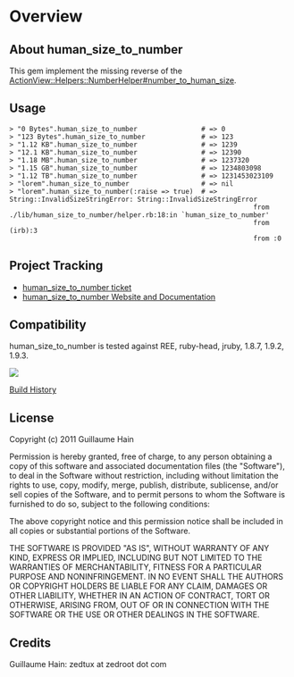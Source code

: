 Overview
========

About human\_size\_to\_number
-----------------------------

This gem implement the missing reverse of the [ActionView::Helpers::NumberHelper#number\_to\_human\_size](http://apidock.com/rails/ActionView/Helpers/NumberHelper/number_to_human_size).

Usage
-----

    > "0 Bytes".human_size_to_number                # => 0
    > "123 Bytes".human_size_to_number              # => 123
    > "1.12 KB".human_size_to_number                # => 1239
    > "12.1 KB".human_size_to_number                # => 12390
    > "1.18 MB".human_size_to_number                # => 1237320
    > "1.15 GB".human_size_to_number                # => 1234803098
    > "1.12 TB".human_size_to_number                # => 1231453023109
    > "lorem".human_size_to_number                  # => nil
    > "lorem".human_size_to_number(:raise => true)  # => String::InvalidSizeStringError: String::InvalidSizeStringError
                                                                 from ./lib/human_size_to_number/helper.rb:18:in `human_size_to_number'
                                                                 from (irb):3
                                                                 from :0

Project Tracking
----------------

* [human\_size\_to\_number ticket](https://github.com/zedtux/human_size_to_number/issues)
* [human\_size\_to\_number Website and Documentation](https://github.com/zedtux/human_size_to_number/wiki)

Compatibility
-------------

human\_size\_to\_number is tested against REE, ruby-head, jruby, 1.8.7, 1.9.2, 1.9.3.

<img src="https://travis-ci.org/zedtux/human_size_to_number.png?branch=master&.png"/>

[Build History](http://travis-ci.org/zedtux/human_size_to_number)


License
-------

Copyright (c) 2011 Guillaume Hain

Permission is hereby granted, free of charge, to any person obtaining
a copy of this software and associated documentation files (the
"Software"), to deal in the Software without restriction, including
without limitation the rights to use, copy, modify, merge, publish,
distribute, sublicense, and/or sell copies of the Software, and to
permit persons to whom the Software is furnished to do so, subject to
the following conditions:

The above copyright notice and this permission notice shall be
included in all copies or substantial portions of the Software.

THE SOFTWARE IS PROVIDED "AS IS", WITHOUT WARRANTY OF ANY KIND,
EXPRESS OR IMPLIED, INCLUDING BUT NOT LIMITED TO THE WARRANTIES OF
MERCHANTABILITY, FITNESS FOR A PARTICULAR PURPOSE AND
NONINFRINGEMENT. IN NO EVENT SHALL THE AUTHORS OR COPYRIGHT HOLDERS BE
LIABLE FOR ANY CLAIM, DAMAGES OR OTHER LIABILITY, WHETHER IN AN ACTION
OF CONTRACT, TORT OR OTHERWISE, ARISING FROM, OUT OF OR IN CONNECTION
WITH THE SOFTWARE OR THE USE OR OTHER DEALINGS IN THE SOFTWARE.

Credits
-------

Guillaume Hain: zedtux at zedroot dot com